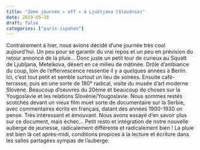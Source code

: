 ```yaml
---
title: "2ème journée « off » à Ljubljana (Slovénie)"
date: 2019-05-18
draft: false
categories: ["paris-ispahan"]
---
```


Contrairement à hier, nous avions décidé d’une journée très cool aujourd’hui. Un peu pour se garantir du vrai repos et un peu en prévision du retour annoncé de la pluie… Donc juste un petit tour de curieux au Squatt de Ljubljana, Metelkova, désert en ce milieu de mâtinée. Drôle d’ambiance du coup, loin de l’effervescence ressentie il y a quelques années à Berlin. Ici, c’est tout petit et semble surtout un lieu de soirées. Ensuite café-terrasse, puis en une sorte de 180° radical, visite du musée d’art moderne Slovène. Beaucoup d’oeuvres du 20ème et beaucoup de choses sur la Yougoslavie et les relations Slovénie/Yougoslavie. Nous sommes restés scotchés devant un vieux film muet sorte de documentaire sur la Serbie, avec commentaires écrits en français, datant des années 1900-1930 on pense. Très intéressant et émouvant. Nous avons essayé d’en savoir plus sur ce document, mais échec…
Petit resto et intégration de notre nouvelle auberge de jeunesse, radicalement différente et radicalement bien ! La pluie est bien là cet après-midi, conditions propices à la lecture et écriture dans les salles partagées sympas de l’auberge.
